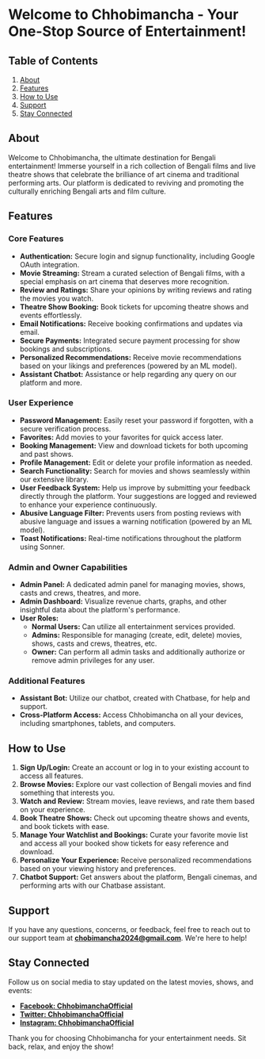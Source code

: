 # Welcome to Chhobimancha - Your One-Stop Source of Entertainment!

## Table of Contents
1. [About](#about)
2. [Features](#features)
3. [How to Use](#how-to-use)
4. [Support](#support)
5. [Stay Connected](#stay-connected)

## About
Welcome to Chhobimancha, the ultimate destination for Bengali entertainment! Immerse yourself in a rich collection of Bengali films and live theatre shows that celebrate the brilliance of art cinema and traditional performing arts. Our platform is dedicated to reviving and promoting the culturally enriching Bengali arts and film culture.

## Features

### Core Features
- **Authentication:** Secure login and signup functionality, including Google OAuth integration.
- **Movie Streaming:** Stream a curated selection of Bengali films, with a special emphasis on art cinema that deserves more recognition.
- **Review and Ratings:** Share your opinions by writing reviews and rating the movies you watch.
- **Theatre Show Booking:** Book tickets for upcoming theatre shows and events effortlessly.
- **Email Notifications:** Receive booking confirmations and updates via email.
- **Secure Payments:** Integrated secure payment processing for show bookings and subscriptions.
- **Personalized Recommendations:** Receive movie recommendations based on your likings and preferences (powered by an ML model).
- **Assistant Chatbot:** Assistance or help regarding any query on our platform and more.

### User Experience
- **Password Management:** Easily reset your password if forgotten, with a secure verification process.
- **Favorites:** Add movies to your favorites for quick access later.
- **Booking Management:** View and download tickets for both upcoming and past shows.
- **Profile Management:** Edit or delete your profile information as needed.
- **Search Functionality:** Search for movies and shows seamlessly within our extensive library.
- **User Feedback System:** Help us improve by submitting your feedback directly through the platform. Your suggestions are logged and reviewed to enhance your experience continuously.
- **Abusive Language Filter:** Prevents users from posting reviews with abusive language and issues a warning notification (powered by an ML model).
- **Toast Notifications:** Real-time notifications throughout the platform using Sonner.

### Admin and Owner Capabilities
- **Admin Panel:** A dedicated admin panel for managing movies, shows, casts and crews, theatres, and more.
- **Admin Dashboard:** Visualize revenue charts, graphs, and other insightful data about the platform's performance.
- **User Roles:** 
  - **Normal Users:** Can utilize all entertainment services provided.
  - **Admins:** Responsible for managing (create, edit, delete) movies, shows, casts and crews, theatres, etc.
  - **Owner:** Can perform all admin tasks and additionally authorize or remove admin privileges for any user.

### Additional Features
- **Assistant Bot:** Utilize our chatbot, created with Chatbase, for help and support.
- **Cross-Platform Access:** Access Chhobimancha on all your devices, including smartphones, tablets, and computers.

## How to Use
1. **Sign Up/Login:** Create an account or log in to your existing account to access all features.
2. **Browse Movies:** Explore our vast collection of Bengali movies and find something that interests you.
3. **Watch and Review:** Stream movies, leave reviews, and rate them based on your experience.
4. **Book Theatre Shows:** Check out upcoming theatre shows and events, and book tickets with ease.
5. **Manage Your Watchlist and Bookings:** Curate your favorite movie list and access all your booked show tickets for easy reference and download.
6. **Personalize Your Experience:** Receive personalized recommendations based on your viewing history and preferences.
7. **Chatbot Support:** Get answers about the platform, Bengali cinemas, and performing arts with our Chatbase assistant.

## Support
If you have any questions, concerns, or feedback, feel free to reach out to our support team at **[chobimancha2024@gmail.com](mailto:chobimancha2024@gmail.com)**. We're here to help!

## Stay Connected
Follow us on social media to stay updated on the latest movies, shows, and events:
- **[Facebook: ChhobimanchaOfficial](https://www.facebook.com/ChhobimanchaOfficial)**
- **[Twitter: ChhobimanchaOfficial](https://twitter.com/ChhobimanchaOfficial)**
- **[Instagram: ChhobimanchaOfficial](https://www.instagram.com/ChhobimanchaOfficial)**

Thank you for choosing Chhobimancha for your entertainment needs. Sit back, relax, and enjoy the show!
